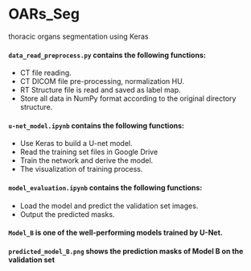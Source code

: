 # OARs_Seg
thoracic organs segmentation using Keras

#### `data_read_preprocess.py` contains the following functions:<br>
*    CT file reading.<br>
*   CT DICOM file pre-processing, normalization HU.<br>
*   RT Structure file is read and saved as label map.<br>
*   Store all data in NumPy format according to the original directory structure.<br> 
#### `u-net_model.ipynb` contains the following functions:<br>
* Use Keras to build a U-net model.<br>
* Read the training set files in Google Drive<br>
* Train the network and derive the model.<br>
* The visualization of training process.<br>
#### `model_evaluation.ipynb` contains the following functions:<br>
* Load the model and predict the validation set images.<br>
* Output the predicted masks.<br>
#### `Model_B` is one of the well-performing models trained by U-Net.
#### `predicted_model_B.png` shows the prediction masks of Model B on the validation set
